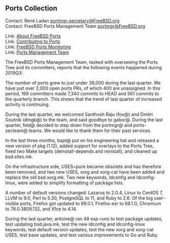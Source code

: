 ## Ports Collection ##

Contact: René Ladan <portmgr-secretary@FreeBSD.org>  
Contact: FreeBSD Ports Management Team <portmgr@FreeBSD.org>  

Link:	 [About FreeBSD Ports](https://www.FreeBSD.org/ports/)  
Link:	 [Contributing to Ports](https://www.freebsd.org/doc/en_US.ISO8859-1/articles/contributing/ports-contributing.html)  
Link:	 [FreeBSD Ports Monitoring](http://portsmon.freebsd.org/index.html)  
Link:	 [Ports Management Team](https://www.freebsd.org/portmgr/index.html)  

The FreeBSD Ports Management Team, tasked with overseeing the Ports Tree and
its committers, reports that the following events happened during 2019Q3:

The number of ports grew to just under 38,000 during the last quarter.  We have
just over 2,000 open ports PRs, of which 400 are unassigned.  In this period,
169 committers made 7,340 commits to HEAD and 561 commits to the quarterly
branch.  This shows that the trend of last quarter of increased activity is
continuing.

During the last quarter, we welcomed Santhosh Raju (fox@) and Dmitri Goutnik
(dmgk@) to the team, and said goodbye to gabor@.  During the last quarter,
feld@ decided to step down from the portmgr@ and ports-secteam@ teams.  We
would like to thank them for their past services.

In the last three months, bapt@ put on his engineering hat and released a new
version of pkg (1.12), added support for overlays to the Ports Tree, fixed
two Make targets (deinstall-depends and reinstall), and cleaned up
bsd.sites.mk.

On the infrastructure side, USES=pure became obsolete and has therefore been
removed, and two new USES, xorg and xorg-cat have been added and replace the
old bsd.xorg.mk.  Two new keywords, ldconfig and ldconfig-linux, were added to
simplify formatting of package lists.

A number of default versions changed: Lazarus to 2.0.4, Linux to CentOS 7,
LLVM to 9.0, Perl to 5.30, PostgreSQL to 11, and Ruby to 2.6.  Of the big
user-visible ports, Firefox got updated to 69.0.1, Firefox-esr to 68.1.0,
Chromium to 76.0.3809.132, and Xfce to 4.14.

During the last quarter, antoine@ ran 48 exp-runs to test package updates, test
updating bsd.java.mk, test the new ldconfig and ldconfig-linux keywords, test
default version updates, test the new xorg and xorg-cat USES, test base
updates, and test various improvements to Go and Ruby.
